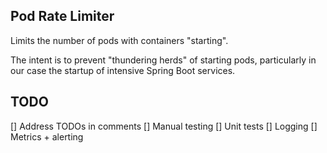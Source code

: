 Pod Rate Limiter
----------------

Limits the number of pods with containers "starting".

The intent is to prevent "thundering herds" of starting pods,
particularly in our case the startup of intensive Spring Boot services.


TODO
----

[] Address TODOs in comments
[] Manual testing
[] Unit tests
[] Logging
[] Metrics + alerting